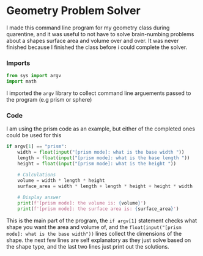 # Geometry Problem Solver 
I made this command line program for my geometry class during quarentine, and it was useful to not have to solve brain-numbing problems about a shapes surface area and volume over and over. It was never finished because I finished the class before i could complete the solver.

### Imports
```py 
from sys import argv
import math
```
I imported the `argv` library to collect command line arguements passed to the program (e.g prism or sphere)

### Code
I am using the prism code as an example, but either of the completed ones could be used for this
```py
if argv[1] == "prism":
    width = float(input("[prism mode]: what is the base width "))
    length = float(input("[prism mode]: what is the base length "))
    height = float(input("[prism mode]: what is the height "))

    # Calculations
    volume = width * length * height
    surface_area = width * length + length * height + height * width
    
    # Display answer
    print(f'[prism mode]: the volume is: {volume}')
    print(f'[prism mode]: the surface area is: {surface_area}')
```
This is the main part of the program, the `if argv[1]` statement checks what shape you want the area and volume of, and the `float(input("[prism mode]: what is the base width"))` lines collect the dimensions of the shape. the next few lines are self explanatory as they just solve based on the shape type, and the last two lines just print out the solutions.
